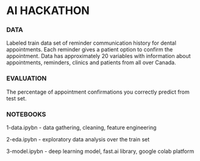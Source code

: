 # AI HACKATHON
### DATA
Labeled train data set of reminder communication history for dental appointments. 
Each reminder gives a patient option to confirm the appointment.
Data has approximately 20 variables with information about appointments, reminders, clinics and patients from all over Canada.

### EVALUATION
The percentage of appointment confirmations you correctly predict from test set.

### NOTEBOOKS
1-data.ipybn  - data gathering, cleaning, feature engineering

2-eda.ipybn   - exploratory data analysis over the train set

3-model.ipybn - deep learning model, fast.ai library, google colab platform
